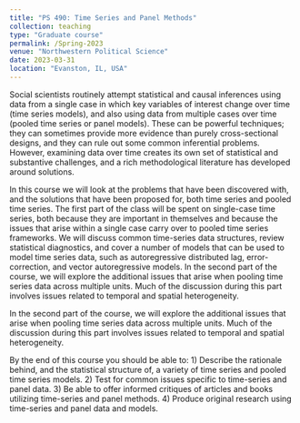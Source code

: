 ```yaml
---
title: "PS 490: Time Series and Panel Methods"
collection: teaching
type: "Graduate course"
permalink: /Spring-2023
venue: "Northwestern Political Science"
date: 2023-03-31
location: "Evanston, IL, USA"
---
```


Social scientists routinely attempt statistical and causal inferences
using data from a single case in which key variables of interest change over time (time series
models), and also using data from multiple cases over time (pooled time series or panel
models). These can be powerful techniques; they can sometimes provide more evidence
than purely cross-sectional designs, and they can rule out some common inferential problems.
However, examining data over time creates its own set of statistical and substantive
challenges, and a rich methodological literature has developed around solutions.

In this course we will look at the problems that have been discovered with, and the
solutions that have been proposed for, both time series and pooled time series. The first
part of the class will be spent on single-case time series, both because they are important in
themselves and because the issues that arise within a single case carry over to pooled time
series frameworks. We will discuss common time-series data structures, review statistical
diagnostics, and cover a number of models that can be used to model time series data, such
as autoregressive distributed lag, error-correction, and vector autoregressive models. In the
second part of the course, we will explore the additional issues that arise when pooling time
series data across multiple units. Much of the discussion during this part involves issues
related to temporal and spatial heterogeneity.

In the second part of the course, we will explore the additional issues that arise when
pooling time series data across multiple units. Much of the discussion during this part
involves issues related to temporal and spatial heterogeneity.

By the end of this course you should be able to: 1) Describe the rationale behind, and the
statistical structure of, a variety of time series and pooled time series models. 2) Test for
common issues specific to time-series and panel data. 3) Be able to offer informed critiques
of articles and books utilizing time-series and panel methods. 4) Produce original research
using time-series and panel data and models.
